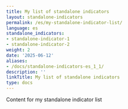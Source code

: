 ```yaml
---
title: My list of standalone indicators
layout: standalone-indicators
permalink: /es/my-standalone-indicator-list/
language: es
standalone_indicators:
- standalone-indicator-1
- standalone-indicator-2
weight: 2
date: '2025-06-12'
aliases:
- /docs/standalone-indicators-es_1_1/
description: ''
linkTitle: My list of standalone indicators
type: docs
---
```


Content for my standalone indicator list
